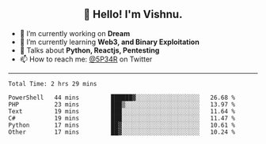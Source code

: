 <h2 align="center">👋 Hello! I'm Vishnu.</h2>


- 🔭 I’m currently working on **Dream**
- 🌱 I’m currently learning **Web3, and Binary Exploitation**
- 💬 Talks about **Python, Reactjs, Pentesting**
- 📫 How to reach me: [@5P34R](https://twitter.com/Vishnu27302693) on Twitter

---
<!--START_SECTION:waka-->

```text
Total Time: 2 hrs 29 mins

PowerShell   44 mins         ██████▓░░░░░░░░░░░░░░░░░░   26.68 %
PHP          23 mins         ███▒░░░░░░░░░░░░░░░░░░░░░   13.97 %
Text         19 mins         ███░░░░░░░░░░░░░░░░░░░░░░   11.64 %
C#           19 mins         ███░░░░░░░░░░░░░░░░░░░░░░   11.47 %
Python       17 mins         ██▓░░░░░░░░░░░░░░░░░░░░░░   10.61 %
Other        17 mins         ██▓░░░░░░░░░░░░░░░░░░░░░░   10.24 %
```

<!--END_SECTION:waka-->
